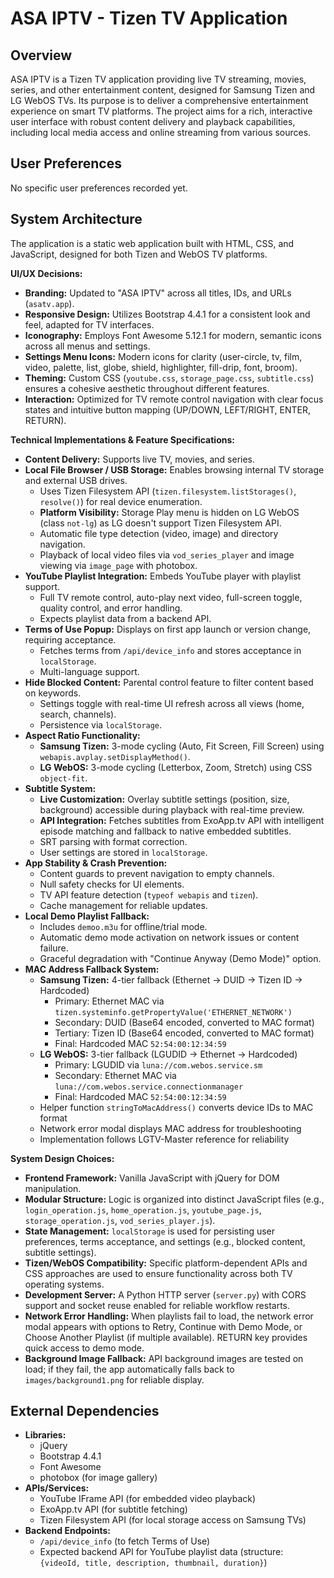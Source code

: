 # ASA IPTV - Tizen TV Application

## Overview
ASA IPTV is a Tizen TV application providing live TV streaming, movies, series, and other entertainment content, designed for Samsung Tizen and LG WebOS TVs. Its purpose is to deliver a comprehensive entertainment experience on smart TV platforms. The project aims for a rich, interactive user interface with robust content delivery and playback capabilities, including local media access and online streaming from various sources.

## User Preferences
No specific user preferences recorded yet.

## System Architecture
The application is a static web application built with HTML, CSS, and JavaScript, designed for both Tizen and WebOS TV platforms.

**UI/UX Decisions:**
-   **Branding:** Updated to "ASA IPTV" across all titles, IDs, and URLs (`asatv.app`).
-   **Responsive Design:** Utilizes Bootstrap 4.4.1 for a consistent look and feel, adapted for TV interfaces.
-   **Iconography:** Employs Font Awesome 5.12.1 for modern, semantic icons across all menus and settings.
-   **Settings Menu Icons:** Modern icons for clarity (user-circle, tv, film, video, palette, list, globe, shield, highlighter, fill-drip, font, broom).
-   **Theming:** Custom CSS (`youtube.css`, `storage_page.css`, `subtitle.css`) ensures a cohesive aesthetic throughout different features.
-   **Interaction:** Optimized for TV remote control navigation with clear focus states and intuitive button mapping (UP/DOWN, LEFT/RIGHT, ENTER, RETURN).

**Technical Implementations & Feature Specifications:**
-   **Content Delivery:** Supports live TV, movies, and series.
-   **Local File Browser / USB Storage:** Enables browsing internal TV storage and external USB drives.
    -   Uses Tizen Filesystem API (`tizen.filesystem.listStorages()`, `resolve()`) for real device enumeration.
    -   **Platform Visibility:** Storage Play menu is hidden on LG WebOS (class `not-lg`) as LG doesn't support Tizen Filesystem API.
    -   Automatic file type detection (video, image) and directory navigation.
    -   Playback of local video files via `vod_series_player` and image viewing via `image_page` with photobox.
-   **YouTube Playlist Integration:** Embeds YouTube player with playlist support.
    -   Full TV remote control, auto-play next video, full-screen toggle, quality control, and error handling.
    -   Expects playlist data from a backend API.
-   **Terms of Use Popup:** Displays on first app launch or version change, requiring acceptance.
    -   Fetches terms from `/api/device_info` and stores acceptance in `localStorage`.
    -   Multi-language support.
-   **Hide Blocked Content:** Parental control feature to filter content based on keywords.
    -   Settings toggle with real-time UI refresh across all views (home, search, channels).
    -   Persistence via `localStorage`.
-   **Aspect Ratio Functionality:**
    -   **Samsung Tizen:** 3-mode cycling (Auto, Fit Screen, Fill Screen) using `webapis.avplay.setDisplayMethod()`.
    -   **LG WebOS:** 3-mode cycling (Letterbox, Zoom, Stretch) using CSS `object-fit`.
-   **Subtitle System:**
    -   **Live Customization:** Overlay subtitle settings (position, size, background) accessible during playback with real-time preview.
    -   **API Integration:** Fetches subtitles from ExoApp.tv API with intelligent episode matching and fallback to native embedded subtitles.
    -   SRT parsing with format correction.
    -   User settings are stored in `localStorage`.
-   **App Stability & Crash Prevention:**
    -   Content guards to prevent navigation to empty channels.
    -   Null safety checks for UI elements.
    -   TV API feature detection (`typeof webapis` and `tizen`).
    -   Cache management for reliable updates.
-   **Local Demo Playlist Fallback:**
    -   Includes `demoo.m3u` for offline/trial mode.
    -   Automatic demo mode activation on network issues or content failure.
    -   Graceful degradation with "Continue Anyway (Demo Mode)" option.
-   **MAC Address Fallback System:**
    -   **Samsung Tizen:** 4-tier fallback (Ethernet → DUID → Tizen ID → Hardcoded)
        -   Primary: Ethernet MAC via `tizen.systeminfo.getPropertyValue('ETHERNET_NETWORK')`
        -   Secondary: DUID (Base64 encoded, converted to MAC format)
        -   Tertiary: Tizen ID (Base64 encoded, converted to MAC format)
        -   Final: Hardcoded MAC `52:54:00:12:34:59`
    -   **LG WebOS:** 3-tier fallback (LGUDID → Ethernet → Hardcoded)
        -   Primary: LGUDID via `luna://com.webos.service.sm`
        -   Secondary: Ethernet MAC via `luna://com.webos.service.connectionmanager`
        -   Final: Hardcoded MAC `52:54:00:12:34:59`
    -   Helper function `stringToMacAddress()` converts device IDs to MAC format
    -   Network error modal displays MAC address for troubleshooting
    -   Implementation follows LGTV-Master reference for reliability

**System Design Choices:**
-   **Frontend Framework:** Vanilla JavaScript with jQuery for DOM manipulation.
-   **Modular Structure:** Logic is organized into distinct JavaScript files (e.g., `login_operation.js`, `home_operation.js`, `youtube_page.js`, `storage_operation.js`, `vod_series_player.js`).
-   **State Management:** `localStorage` is used for persisting user preferences, terms acceptance, and settings (e.g., blocked content, subtitle settings).
-   **Tizen/WebOS Compatibility:** Specific platform-dependent APIs and CSS approaches are used to ensure functionality across both TV operating systems.
-   **Development Server:** A Python HTTP server (`server.py`) with CORS support and socket reuse enabled for reliable workflow restarts.
-   **Network Error Handling:** When playlists fail to load, the network error modal appears with options to Retry, Continue with Demo Mode, or Choose Another Playlist (if multiple available). RETURN key provides quick access to demo mode.
-   **Background Image Fallback:** API background images are tested on load; if they fail, the app automatically falls back to `images/background1.png` for reliable display.

## External Dependencies
-   **Libraries:**
    -   jQuery
    -   Bootstrap 4.4.1
    -   Font Awesome
    -   photobox (for image gallery)
-   **APIs/Services:**
    -   YouTube IFrame API (for embedded video playback)
    -   ExoApp.tv API (for subtitle fetching)
    -   Tizen Filesystem API (for local storage access on Samsung TVs)
-   **Backend Endpoints:**
    -   `/api/device_info` (to fetch Terms of Use)
    -   Expected backend API for YouTube playlist data (structure: `{videoId, title, description, thumbnail, duration}`)